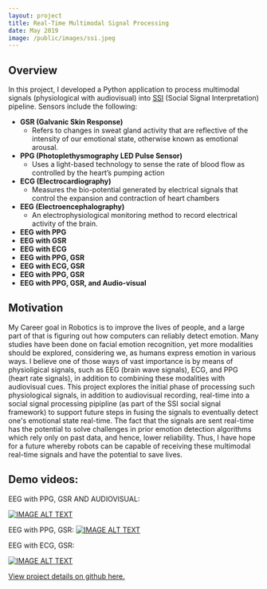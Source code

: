 ```yaml
---
layout: project
title: Real-Time Multimodal Signal Processing
date: May 2019
image: /public/images/ssi.jpeg
---
```


## Overview
In this project, I developed a Python application to process multimodal signals (physiological with audiovisual) into [SSI](https://github.com/hcmlab/ssi) (Social Signal Interpretation) pipeline. Sensors include the following:

  * **GSR (Galvanic Skin Response)**
    * Refers to changes in sweat gland activity that are reflective of the intensity of our emotional state, otherwise known as emotional arousal.
  * **PPG (Photoplethysmography LED Pulse Sensor)**
    * Uses a light-based technology to sense the rate of blood flow as controlled by the heart’s pumping action
  * **ECG (Electrocardiography)**
    * Measures  the bio-potential generated by electrical signals that control the expansion and contraction of heart chambers
  * **EEG (Electroencephalography)**
    * An electrophysiological monitoring method to record electrical activity of the brain.
  * **EEG with PPG**
  * **EEG with GSR**
  * **EEG with ECG**
  * **EEG with PPG, GSR**
  * **EEG with ECG, GSR**
  * **EEG with PPG, GSR**
  * **EEG with PPG, GSR, and Audio-visual**



## Motivation
My Career goal in Robotics is to improve the lives of people, and a large part of that is figuring out how computers can reliably detect emotion. Many studies have been done on facial emotion recognition, yet more modalities should be explored, considering we, as humans express emotion in various ways. I believe one of those ways of vast importance is by means of physioligical signals, such as EEG (brain wave signals), ECG, and PPG (heart rate signals), in addition to combining these modalities with audiovisual cues. This project explores the initial phase of processing such physiological signals, in addition to audiovisual recording, real-time into a social signal processing pipipline (as part of the SSI social signal framework) to support future steps in fusing the signals to eventually detect one's emotional state real-time. The fact that the signals are sent real-time has the potential to solve challenges in prior emotion detection algorithms which rely only on past data, and hence, lower reliability. Thus, I have hope for a future whereby robots can be capable of receiving these multimodal real-time signals and have the potential to save lives.


## Demo videos:
EEG with PPG, GSR AND AUDIOVISUAL:
           
[![IMAGE ALT TEXT](http://img.youtube.com/vi/DqONgXAobW8/0.jpg)](http://www.youtube.com/watch?v=DqONgXAobW8 "EEG,ECG,GSR Signals on SSI")

EEG with PPG, GSR:
[![IMAGE ALT TEXT](http://img.youtube.com/vi/vY3h6-k4f7I/0.jpg)](http://www.youtube.com/watch?v=vY3h6-k4f7I "EEG,PPG,GSR Signals on SSI")

EEG with ECG, GSR:
           
[![IMAGE ALT TEXT](http://img.youtube.com/vi/tBMmrahfTf8/0.jpg)](http://www.youtube.com/watch?v=tBMmrahfTf8 "EEG,PPG,GSR, VIDEO Signals on SSI") 

 [View project details on github here.](https://github.com/vnoelifant/Custom_SSI_Sensors/tree/master/heart_skin_brain)
